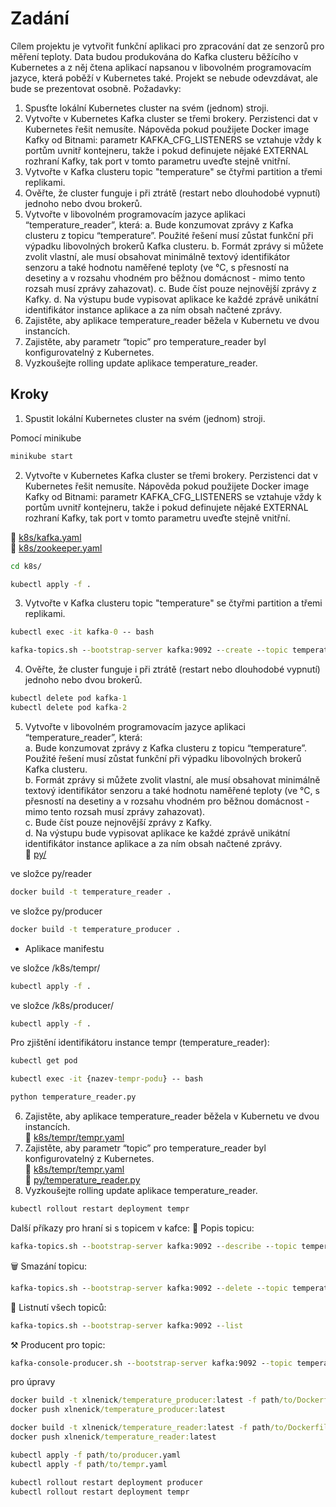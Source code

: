 # Zadání
Cílem projektu je vytvořit funkční aplikaci pro zpracování dat ze senzorů pro měření teploty.
Data budou produkována do Kafka clusteru běžícího v Kubernetes a z něj čtena aplikací
napsanou v libovolném programovacím jazyce, která poběží v Kubernetes také.
Projekt se nebude odevzdávat, ale bude se prezentovat osobně.
Požadavky:
1. Spusťte lokální Kubernetes cluster na svém (jednom) stroji.
2. Vytvořte v Kubernetes Kafka cluster se třemi brokery. Perzistenci dat v Kubernetes
řešit nemusíte. Nápověda pokud použijete Docker image Kafky od Bitnami: parametr
KAFKA_CFG_LISTENERS se vztahuje vždy k portům uvnitř kontejneru, takže i pokud
definujete nějaké EXTERNAL rozhraní Kafky, tak port v tomto parametru uveďte stejně
vnitřní.
3. Vytvořte v Kafka clusteru topic "temperature" se čtyřmi partition a třemi replikami.
4. Ověřte, že cluster funguje i při ztrátě (restart nebo dlouhodobé vypnutí) jednoho nebo
dvou brokerů.
5. Vytvořte v libovolném programovacím jazyce aplikaci “temperature_reader”, která:
a. Bude konzumovat zprávy z Kafka clusteru z topicu “temperature”. Použité
řešení musí zůstat funkční při výpadku libovolných brokerů Kafka clusteru.
b. Formát zprávy si můžete zvolit vlastní, ale musí obsahovat minimálně textový
identifikátor senzoru a také hodnotu naměřené teploty (ve °C, s přesností na
desetiny a v rozsahu vhodném pro běžnou domácnost - mimo tento rozsah
musí zprávy zahazovat).
c. Bude číst pouze nejnovější zprávy z Kafky.
d. Na výstupu bude vypisovat aplikace ke každé zprávě unikátní identifikátor
instance aplikace a za ním obsah načtené zprávy.
6. Zajistěte, aby aplikace temperature_reader běžela v Kubernetu ve dvou instancích.
7. Zajistěte, aby parametr “topic” pro temperature_reader byl konfigurovatelný
z Kubernetes.
8. Vyzkoušejte rolling update aplikace temperature_reader.

## Kroky
1. Spustit lokální Kubernetes cluster na svém (jednom) stroji.<br>

Pomocí minikube
```cmd
minikube start
```
2. Vytvořte v Kubernetes Kafka cluster se třemi brokery. Perzistenci dat v Kubernetes
řešit nemusíte. Nápověda pokud použijete Docker image Kafky od Bitnami: parametr
KAFKA_CFG_LISTENERS se vztahuje vždy k portům uvnitř kontejneru, takže i pokud
definujete nějaké EXTERNAL rozhraní Kafky, tak port v tomto parametru uveďte stejně
vnitřní.<br>

📂 [k8s/kafka.yaml](https://github.com/AdamLnenicka/ADS2/blob/main/k8s/kafka.yaml)<br>
📂 [k8s/zookeeper.yaml](https://github.com/AdamLnenicka/ADS2/blob/main/k8s/zookeeper.yaml)

```cmd
cd k8s/

kubectl apply -f .
```

3. Vytvořte v Kafka clusteru topic "temperature" se čtyřmi partition a třemi replikami.<br>
```cmd
kubectl exec -it kafka-0 -- bash
```
```cmd
kafka-topics.sh --bootstrap-server kafka:9092 --create --topic temperature --replication-factor 3 --partitions 4
```

4. Ověřte, že cluster funguje i při ztrátě (restart nebo dlouhodobé vypnutí) jednoho nebo
dvou brokerů.
```cmd
kubectl delete pod kafka-1
kubectl delete pod kafka-2
```
5. Vytvořte v libovolném programovacím jazyce aplikaci “temperature_reader”, která:<br>
a. Bude konzumovat zprávy z Kafka clusteru z topicu “temperature”. Použité
řešení musí zůstat funkční při výpadku libovolných brokerů Kafka clusteru.<br>
b. Formát zprávy si můžete zvolit vlastní, ale musí obsahovat minimálně textový
identifikátor senzoru a také hodnotu naměřené teploty (ve °C, s přesností na
desetiny a v rozsahu vhodném pro běžnou domácnost - mimo tento rozsah
musí zprávy zahazovat).<br>
c. Bude číst pouze nejnovější zprávy z Kafky.<br>
d. Na výstupu bude vypisovat aplikace ke každé zprávě unikátní identifikátor
instance aplikace a za ním obsah načtené zprávy.<br>
📂 [py/](https://github.com/AdamLnenicka/ADS2/tree/main/py)

ve složce py/reader
```cmd
docker build -t temperature_reader .
```
ve složce py/producer
```cmd
docker build -t temperature_producer .
```

- Aplikace manifestu

ve složce /k8s/tempr/
```cmd
kubectl apply -f .
```

ve složce /k8s/producer/
```cmd
kubectl apply -f .
```

Pro zjištění identifikátoru instance tempr (temperature_reader):
```cmd
kubectl get pod
```
```cmd
kubectl exec -it {nazev-tempr-podu} -- bash
```
```cmd
python temperature_reader.py
```

6. Zajistěte, aby aplikace temperature_reader běžela v Kubernetu ve dvou instancích.<br>
📂 [k8s/tempr/tempr.yaml](https://github.com/AdamLnenicka/ADS2/blob/main/k8s/tempr/tempr.yaml)
7. Zajistěte, aby parametr “topic” pro temperature_reader byl konfigurovatelný
z Kubernetes.<br>
📂 [k8s/tempr/tempr.yaml](https://github.com/AdamLnenicka/ADS2/blob/main/k8s/tempr/tempr.yaml)<br>
📂 [py/temperature_reader.py](https://github.com/AdamLnenicka/ADS2/blob/main/py/reader/temperature_reader.py)
9. Vyzkoušejte rolling update aplikace temperature_reader.<br>
```cmd
kubectl rollout restart deployment tempr
```

Další příkazy pro hraní si s topicem v kafce:
📝 Popis topicu:
```cmd
kafka-topics.sh --bootstrap-server kafka:9092 --describe --topic temperature
```
🗑️ Smazání topicu:
```cmd
kafka-topics.sh --bootstrap-server kafka:9092 --delete --topic temperature
```
📃 Listnutí všech topiců:
```cmd
kafka-topics.sh --bootstrap-server kafka:9092 --list
```
⚒ Producent pro topic:
```cmd
kafka-console-producer.sh --bootstrap-server kafka:9092 --topic temperature
```
pro úpravy

```cmd
docker build -t xlnenick/temperature_producer:latest -f path/to/Dockerfile_producer .
docker push xlnenick/temperature_producer:latest

docker build -t xlnenick/temperature_reader:latest -f path/to/Dockerfile_reader .
docker push xlnenick/temperature_reader:latest

kubectl apply -f path/to/producer.yaml
kubectl apply -f path/to/tempr.yaml

kubectl rollout restart deployment producer
kubectl rollout restart deployment tempr
```

